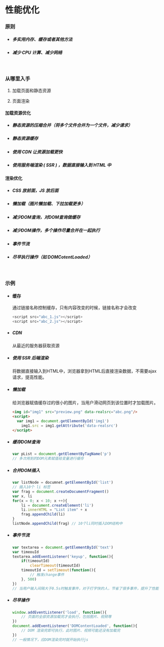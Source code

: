 # 性能优化

### 原则

- ##### 多实用内存、缓存或者其他方法

- ##### 减少 CPU 计算、减少网络

<br/>

### 从哪里入手

1. 加载页面和静态资源

2. 页面渲染

#### 加载资源优化

- ##### 静态资源的压缩合并（将多个文件合并为一个文件，减少请求）
- ##### 静态资源缓存
- ##### 使用 CDN 让资源加载更快
- ##### 使用服务端渲染 ( SSR ) ，数据直接输入到 HTML 中

#### 渲染优化

- ##### CSS 放前面，JS 放后面
- ##### 懒加载（图片懒加载、下拉加载更多）
- ##### 减少DOM查询，对DOM查询做缓存
- ##### 减少DOM操作，多个操作尽量合并在一起执行
- ##### 事件节流
- ##### 尽早执行操作（如 DOMCotentLoaded）

<br/>

### 示例

- #### 缓存

  通过链接名称控制缓存，只有内容改变的时候，链接名称才会改变
  
  ```javascript
  <script src="abc_1.js"></script>
  <script src="abc_2.js"></script>
  ```

- ##### CDN

  从最近的服务器获取资源

- ##### 使用 SSR 后端渲染

  将数据直接输入到HTML中，浏览器拿到HTML后直接渲染数据，不需要ajax请求，提高性能。

- ##### 懒加载

  给浏览器赋值缓存过的很小的图片，当用户滑动网页到该位置时才加载图片。

  ```html
  <img id="img1" src="preview.png" data-realsrc="abc.png"/>
  <script>
  	var img1 = document.getElementById('img1')
      img1.src = img1.getAttribute('data-realsrc')
  </script>
  ```

- ##### 缓存DOM查询

  ```javascript
  var pList = document.getElementByTagName('p')
  // 多次用到的DOM元素赋值给变量进行缓存
  ```

- ##### 合并DOM插入

  ```javascript
  var listNode = documnet.getElementById('list')
  // 插入10个 li 标签
  var frag = document.createDocumentFragment()
  var x, li
  for(x = 0; x < 10; x ++){
      li = document.createElement('li')
      li.innerHTML = "List item" + x
      frag.appendChild(li)
  }
  listNode.appendChild(frag) // 10个li同时插入DOM结构中
  ```

- ##### 事件节流

  ```javascript
  var textarea = document.getElementById('text')
  var timeouId
  textarea.addEventListener('keyup', function(){
      if(timeoutId)
          clearTimeout(timeoutId)
      timeoutId = setTimeout(function(){
          // 触发change事件
      }, 500)
  })
  // 当用户输入间隔大于0.5s时触发事件，对于打字快的人，节省了很多事件，提升了性能
  ```

- ##### 尽早操作

  ```javascript
  window.addEventListener('load', function(){
      // 页面的全部资源加载完才会执行，包括图片、视频等
  })
  document.addEventListener('DOMContentLoaded', function(){
      // DOM 渲染完即可执行，此时图片、视频可能还没有加载完
  })
  // 一般情况下，应DOM渲染完时就开始执行js
  ```